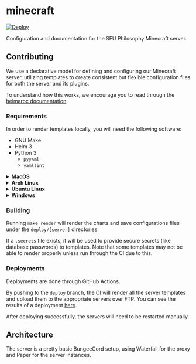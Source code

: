 # minecraft
[![Deploy](https://github.com/sfu-philosophy/minecraft/actions/workflows/deploy.yaml/badge.svg?branch=deploy&event=push)](https://github.com/sfu-philosophy/minecraft/actions/workflows/deploy.yaml)

Configuration and documentation for the SFU Philosophy Minecraft server.

## Contributing

We use a declarative model for defining and configuring our Minecraft server, utilizing templates to create consistent but flexible configuration files for both the server and its plugins.

To understand how this works, we encourage you to read through the [helmaroc documentation](./helmaroc.md).


### Requirements

In order to render templates locally, you will need the following software:

- GNU Make
- Helm 3
- Python 3
  - `pyyaml`
  - `yamllint`

<details><summary><b>MacOS</b></summary>

```bash
brew install make helm python yamllint
pip3 install pyyaml
```

</details>

<details><summary><b>Arch Linux</b></summary>

```bash
sudo pacman -Sy make helm python3 python-pip yamllint
pip3 install pyyaml
```

</details>

<details><summary><b>Ubuntu Linux</b></summary>

```bash
sudo apt-get install make python3 python3-pip yamllint
pip3 install pyyaml
curl -fsSL -o get_helm.sh https://raw.githubusercontent.com/helm/helm/main/scripts/get-helm-3
chmod 700 get_helm.sh
./get_helm.sh
```

</details>

<details><summary><b>Windows</b></summary>

[Please read this guide, and then follow the Ubuntu instructions from above.](https://docs.microsoft.com/en-us/windows/wsl/install)

</details>

### Building
Running `make render` will render the charts and save configurations files under the `deploy/[server]` directories.

If a `.secrets` file exists, it will be used to provide secure secrets (like database passwords) to templates. Note that some templates may not be able to render properly unless run through the CI due to this.

### Deployments
Deployments are done through GitHub Actions.

By pushing to the `deploy` branch, the CI will render all the server templates and upload them to the appropriate servers over FTP. You can see the results of a deployment [here](https://github.com/sfu-philosophy/minecraft/actions/workflows/deploy.yaml).

After deploying successfully, the servers will need to be restarted manually.




## Architecture

The server is a pretty basic BungeeCord setup, using Waterfall for the proxy and Paper for the server instances.
